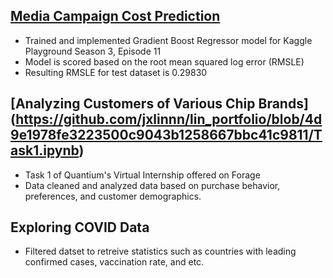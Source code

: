## [Media Campaign Cost Prediction](https://github.com/jxlinnn/lin_portfolio/blob/876687a5eec037a971954c212c37313942d7d150/MLProject.ipynb)
* Trained and implemented Gradient Boost Regressor model for Kaggle Playground Season 3, Episode 11
* Model is scored based on the root mean squared log error (RMSLE)
* Resulting RMSLE for test dataset is 0.29830

## [Analyzing Customers of Various Chip Brands] (https://github.com/jxlinnn/lin_portfolio/blob/4d9e1978fe3223500c9043b1258667bbc41c9811/Task1.ipynb)
* Task 1 of Quantium's Virtual Internship offered on Forage
* Data cleaned and analyzed data based on purchase behavior, preferences, and customer demographics.

## Exploring COVID Data
* Filtered datset to retreive statistics such as countries with leading confirmed cases, vaccination rate, and etc.

